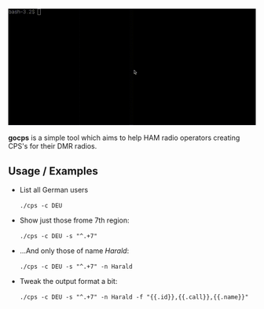 
<p align="center">

![](./docs/demo.gif)
</p>

**gocps** is a simple tool which aims to help HAM radio operators creating
CPS's for their DMR radios.

## Usage / Examples

 - List all German users

   ```./cps -c DEU```

 - Show just those frome 7th region:

   ```./cps -c DEU -s "^.+7"```

 - ...And only those of name *Harald*:

   ```./cps -c DEU -s "^.+7" -n Harald```

 - Tweak the output format a bit:

   ```./cps -c DEU -s "^.+7" -n Harald -f "{{.id}},{{.call}},{{.name}}"```